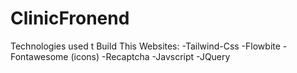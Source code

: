 # ClinicFronend
Technologies used t Build This Websites: 
-Tailwind-Css
-Flowbite
-Fontawesome (icons)
-Recaptcha 
-Javscript
-JQuery
